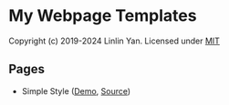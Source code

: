 # My Webpage Templates

Copyright (c) 2019-2024 Linlin Yan. Licensed under [MIT](LICENSE)

## Pages

* Simple Style ([Demo](https://yanlinlin82.github.io/webpage-templates/simple-style/index.html), [Source](simple-style/index.html))
